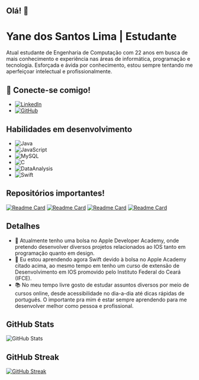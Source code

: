 ## Olá! 👋

# Yane dos Santos Lima | Estudante

Atual estudante de Engenharia de Computação com 22 anos em busca de mais conhecimento e experiência nas áreas de informática, programação e tecnologia. Esforçada e ávida por conhecimento, estou sempre tentando me aperfeiçoar intelectual e profissionalmente.

## 🔗 Conecte-se comigo! 
- [![LinkedIn](https://img.shields.io/badge/LinkedIn-000?style=for-the-badge&logo=linkedin&logoColor=0E76A8)](www.linkedin.com/in/yyanesantos)
- [![GitHub](https://img.shields.io/badge/GitHub-000?style=for-the-badge&logo=github)](https://github.com/yyanesantos)

## Habilidades em desenvolvimento

- ![Java](https://img.shields.io/badge/Java-000?style=for-the-badge&logo=java)
- ![JavaScript](https://img.shields.io/badge/JavaScript-000?style=for-the-badge&logo=javascript)
- ![MySQL](https://img.shields.io/badge/MySQL-000?style=for-the-badge&logo=MySQL
)
- ![C](https://img.shields.io/badge/C-000?style=for-the-badge&logo=c)
- ![DataAnalysis](https://img.shields.io/badge/Data%20Analysis-000?style=for-the-badge&logo=DataAnalysis)
- ![Swift](https://img.shields.io/badge/Swift-000?style=for-the-badge&logo=Swift)

## Repositórios importantes!

[![Readme Card](https://github-readme-stats.vercel.app/api/pin/?username=yyanesantos&repo=Gestao-servidor-carros)](https://github.com/yyanesantos/Gestao-servidor-carros)
[![Readme Card](https://github-readme-stats.vercel.app/api/pin/?username=yyanesantos&repo=Estacao-ferroviario)](https://github.com/yyanesantos/Estacao-ferroviario)
[![Readme Card](https://github-readme-stats.vercel.app/api/pin/?username=yyanesantos&repo=Desafio-Escrevendo-as-Classes-de-Um-Jogo)](https://github.com/yyanesantos/Desafio-Escrevendo-as-Classes-de-Um-Jogo)
[![Readme Card](https://github-readme-stats.vercel.app/api/pin/?username=yyanesantos&repo=JogoCorridaEmJava)](https://github.com/yyanesantos/JogoCorridaEmJava)


## Detalhes

- 📝 Atualmente tenho uma bolsa no Apple Developer Academy, onde pretendo desenvolver diversos projetos relacionados ao IOS tanto em programação quanto em design.
- 🌱 Eu estou aprendendo agora Swift devido à bolsa no Apple Academy citado acima, ao mesmo tempo em tenho um curso de extensão de Desenvolvimento em IOS promovido pelo Instituto Federal do Ceará (IFCE).
- 📚 No meu tempo livre gosto de estudar assuntos diversos por meio de cursos online, desde acessibilidade no dia-a-dia até dicas rápidas de português. O importante pra mim é estar sempre aprendendo para me desenvolver melhor como pessoa e profissional.

## GitHub Stats

![GitHub Stats](https://github-readme-stats.vercel.app/api?username=yyanesantos&theme=cobalt&show_icons=true)

## GitHub Streak

[![GitHub Streak](https://streak-stats.demolab.com/?user=yyanesantos&theme=cobalt&background=000&border=30A3DC&dates=FFF)](https://git.io/streak-stats)



<!--
**yyanesantos/yyanesantos** is a ✨ _special_ ✨ repository because its `README.md` (this file) appears on your GitHub profile.

Here are some ideas to get you started:

- 🔭 I’m currently working on ...
- 🌱 I’m currently learning ...
- 👯 I’m looking to collaborate on ...
- 🤔 I’m looking for help with ...
- 💬 Ask me about ...
- 📫 How to reach me: ...
- 😄 Pronouns: ...
- ⚡ Fun fact: ...
-->
